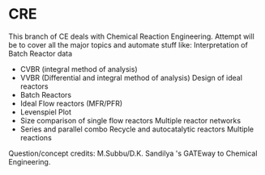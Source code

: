 # CRE 
This branch of CE deals with Chemical Reaction Engineering. 
Attempt will be to cover all the major topics and automate stuff like: 
Interpretation of Batch Reactor data
 - CVBR (integral method of analysis)
 - VVBR (Differential and integral method of analysis)
Design of ideal reactors
- Batch Reactors
- Ideal Flow reactors (MFR/PFR)
- Levenspiel Plot
- Size comparison of single flow reactors
Multiple reactor networks
- Series and parallel combo
Recycle and autocatalytic reactors
Multiple reactions

Question/concept credits: M.Subbu/D.K. Sandilya 's GATEway to Chemical Engineering. 
